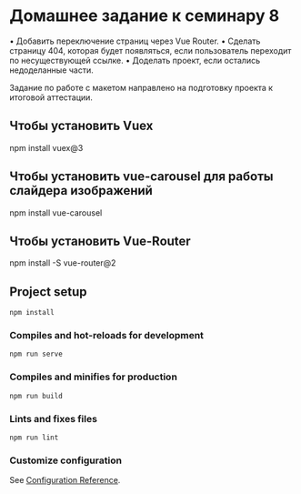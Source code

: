 # Домашнее задание к семинару 8

• Добавить переключение страниц через Vue Router.
• Сделать страницу 404, которая будет появляться, если пользователь переходит по несуществующей ссылке.
• Доделать проект, если остались недоделанные части.

Задание по работе с макетом направлено на подготовку проекта к итоговой аттестации.

## Чтобы установить Vuex
npm install vuex@3

## Чтобы установить vue-carousel для работы слайдера изображений
npm install vue-carousel

## Чтобы установить Vue-Router
npm install -S vue-router@2

## Project setup
```
npm install
```

### Compiles and hot-reloads for development
```
npm run serve
```

### Compiles and minifies for production
```
npm run build
```

### Lints and fixes files
```
npm run lint
```

### Customize configuration
See [Configuration Reference](https://cli.vuejs.org/config/).
